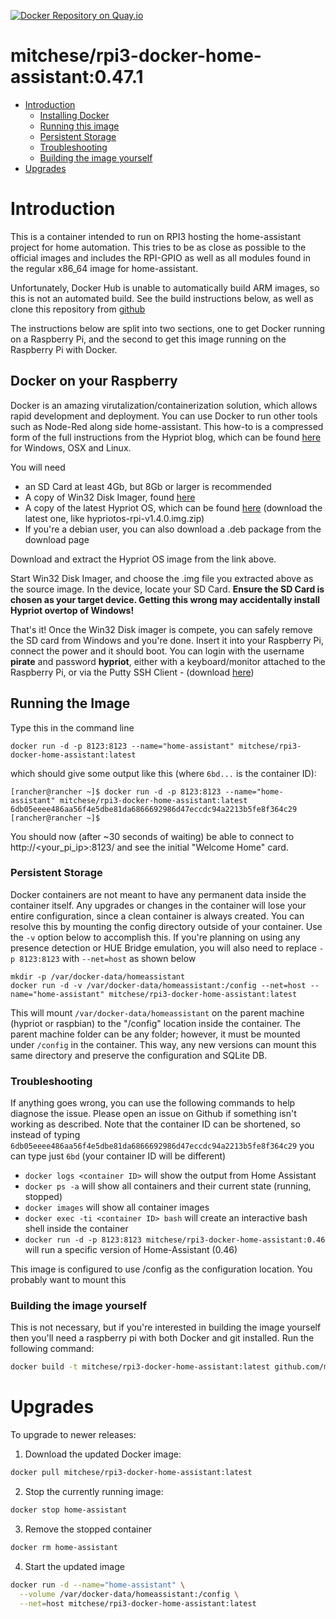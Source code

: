 
[![Docker Repository on Quay.io](https://quay.io/repository/mitchese/rpi3-docker-home-assistant/status "Docker Repository on Quay.io")](https://quay.io/repository/mitchese/rpi3-docker-home-assistant)


# mitchese/rpi3-docker-home-assistant:0.47.1

- [Introduction](#introduction)
  - [Installing Docker](#docker-on-your-Raspberry)
  - [Running this image](#Running-the-Image)
  - [Persistent Storage](#Persistent-Storage)
  - [Troubleshooting](#Troubleshooting)
  - [Building the image yourself](#Building-the-image-yourself)
- [Upgrades](#upgrades)

# Introduction

This is a container intended to run on RPI3 hosting the home-assistant project for home automation. This tries to be as close as possible to the official images and includes the RPI-GPIO as well as all modules found in the regular x86_64 image for home-assistant.

Unfortunately, Docker Hub is unable to automatically build ARM images, so this is not an automated build. See the build instructions below, as well as clone this repository from [github](https://github.com/mitchese/rpi3-docker-home-assistant/)

The instructions below are split into two sections, one to get Docker running on a Raspberry Pi, and the second to get this image running on the Raspberry Pi with Docker.

## Docker on your Raspberry

Docker is an amazing virutalization/containerization solution, which allows rapid development and deployment. You can use Docker to run other tools such as Node-Red along side home-assistant. This how-to is a compressed form of the full instructions from the Hypriot blog, which can be found [here](https://blog.hypriot.com/getting-started-with-docker-on-your-arm-device/) for Windows, OSX and Linux. 

You will need 
  - an SD Card at least 4Gb, but 8Gb or larger is recommended
  - A copy of Win32 Disk Imager, found [here](https://sourceforge.net/projects/win32diskimager/)
  - A copy of the latest Hypriot OS, which can be found [here](https://blog.hypriot.com/downloads/) (download the latest one, like hypriotos-rpi-v1.4.0.img.zip) 
  - If you're a debian user, you can also download a .deb package from the download page

Download and extract the Hypriot OS image from the link above. 

Start Win32 Disk Imager, and choose the .img file you extracted above as the source image. In the device, locate your SD Card. **Ensure the SD Card is chosen as your target device. Getting this wrong may accidentally install Hypriot overtop of Windows!** 

That's it! Once the Win32 Disk imager is compete, you can safely remove the SD card from Windows and you're done. Insert it into your Raspberry Pi, connect the power and it should boot. You can login with the username **pirate** and password **hypriot**, either with a keyboard/monitor attached to the Raspberry Pi, or via the Putty SSH Client - (download [here](https://www.chiark.greenend.org.uk/~sgtatham/putty/latest.html))

## Running the Image

Type this in the command line 

```
docker run -d -p 8123:8123 --name="home-assistant" mitchese/rpi3-docker-home-assistant:latest
```

which should give some output like this (where ```6bd...``` is the container ID): 
```
[rancher@rancher ~]$ docker run -d -p 8123:8123 --name="home-assistant" mitchese/rpi3-docker-home-assistant:latest
6db05eeee486aa56f4e5dbe81da6866692986d47eccdc94a2213b5fe8f364c29
[rancher@rancher ~]$
```

You should now (after ~30 seconds of waiting) be able to connect to http://<your_pi_ip>:8123/ and see the initial "Welcome Home" card. 

### Persistent Storage

Docker containers are not meant to have any permanent data inside the container itself. Any upgrades or changes in the container will lose your entire configuration, since a clean container is always created. You can resolve this by mounting the config directory outside of your container.  Use the ```-v``` option below to accomplish this. If you're planning on using any presence detection or HUE Bridge emulation, you will also need to replace ```-p 8123:8123``` with ```--net=host``` as shown below  

```
mkdir -p /var/docker-data/homeassistant
docker run -d -v /var/docker-data/homeassistant:/config --net=host --name="home-assistant" mitchese/rpi3-docker-home-assistant:latest
```

This will mount ```/var/docker-data/homeassistant``` on the parent machine (hypriot or raspbian) to the "/config" location inside the container. The parent machine folder can be any folder; however, it must be mounted under ```/config``` in the container.  This way, any new versions can mount this same directory and preserve the configuration and SQLite DB. 


### Troubleshooting

If anything goes wrong, you can use the following commands to help diagnose the issue. Please open an issue on Github if something isn't working as described. Note that the container ID can be shortened, so instead of typing ```6db05eeee486aa56f4e5dbe81da6866692986d47eccdc94a2213b5fe8f364c29``` you can type just ```6bd``` (your container ID will be different)

  - ```docker logs <container ID>``` will show the output from Home Assistant 
  - ```docker ps -a``` will show all containers and their current state (running, stopped)
  - ```docker images``` will show all container images 
  - ```docker exec -ti <container ID> bash``` will create an interactive bash shell inside the container
  - ```docker run -d -p 8123:8123 mitchese/rpi3-docker-home-assistant:0.46``` will run a specific version of Home-Assistant (0.46) 

This image is configured to use /config as the configuration location. You probably want to mount this 

### Building the image yourself

This is not necessary, but if you're interested in building the image yourself then you'll need a raspberry pi with both Docker and git installed. Run the following command: 

```bash
docker build -t mitchese/rpi3-docker-home-assistant:latest github.com/mitchese/rpi3-docker-home-assistant
```


# Upgrades

To upgrade to newer releases:

  1. Download the updated Docker image:

  ```bash
  docker pull mitchese/rpi3-docker-home-assistant:latest
  ```

  2. Stop the currently running image:

  ```bash
  docker stop home-assistant
  ```

  3. Remove the stopped container

  ```bash
  docker rm home-assistant
  ```

  4. Start the updated image

  ```bash
  docker run -d --name="home-assistant" \
    --volume /var/docker-data/homeassistant:/config \
    --net=host mitchese/rpi3-docker-home-assistant:latest
  ```
